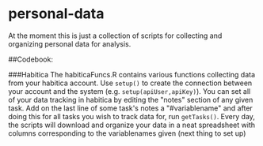 # personal-data
At the moment this is just a collection of scripts for collecting and organizing personal data for analysis. 


##Codebook:

###Habitica 
The habiticaFuncs.R contains various functions collecting data from your habitica account. Use `setup()` to create the connection between your
account and the system (e.g. `setup(apiUser,apiKey)`). You can set all of your data tracking in habitica by editing the "notes" section of any
given task. Add on the last line of some task's notes a "#variablename" and after doing this for all tasks you wish to track data for, run `getTasks()`. Every day, the scripts will download and organize your data in a neat spreadsheet with columns corresponding to the variablenames given (next thing to set up)